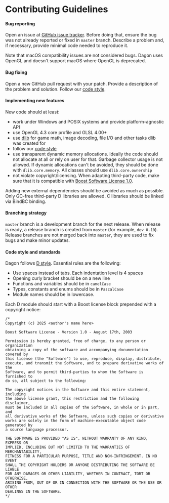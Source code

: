 # Contributing Guidelines

####  Bug reporting 

Open an issue at [GitHub issue tracker](https://github.com/gecko0307/dagon/issues). Before doing that, ensure the bug was not already reported or fixed in `master` branch. Describe a problem and, if necessary, provide minimal code needed to reproduce it.

Note that macOS compatibility issues are not considered bugs. Dagon uses OpenGL and doesn't support macOS where OpenGL is deprecated.

####  Bug fixing 

Open a new GitHub pull request with your patch. Provide a description of the problem and solution. Follow our [code style](#code-style-and-standards).

#### Implementing new features

New code should at least:
* work under Windows and POSIX systems and provide platform-agnostic API
* use OpenGL 4.3 core profile and GLSL 4.00+
* use [dlib](https://github.com/gecko0307/dlib) for game math, image decoding, file I/O and other tasks dlib was created for
* follow our [code style](#code-style-and-standards)
* use transparent dynamic memory allocations. Ideally the code should not allocate at all or rely on user for that. Garbage collector usage is not allowed. If dynamic allocations can't be avoided, they should be done with `dlib.core.memory`. All classes should use `dlib.core.ownership`
* not violate copyright/licensing. When adapting third-party code, make sure that it is compatible with [Boost Software License 1.0](https://www.boost.org/LICENSE_1_0.txt).

Adding new external dependencies should be avoided as much as possible. Only GC-free third-party D libraries are allowed. C libraries should be linked via BindBC binding.

#### Branching strategy

`master` branch is a development branch for the next release. When release is ready, a release branch is created from `master` (for example, `dev_0.10`). Release branches are not merged back into `master`, they are used to fix bugs and make minor updates.

####  Code style and standards 

Dagon follows [D style](https://dlang.org/dstyle.html). Essential rules are the following:
* Use spaces instead of tabs. Each indentation level is 4 spaces
* Opening curly bracket should be on a new line
* Functions and variables should be in `camelCase`
* Types, constants and enums should be in `PascalCase`
* Module names should be in lowercase.

Each D module should start with a Boost license block prepended with a copyright notice:
```
/*
Copyright (c) 2025 <author's name here>

Boost Software License - Version 1.0 - August 17th, 2003

Permission is hereby granted, free of charge, to any person or organization
obtaining a copy of the software and accompanying documentation covered by
this license (the "Software") to use, reproduce, display, distribute,
execute, and transmit the Software, and to prepare derivative works of the
Software, and to permit third-parties to whom the Software is furnished to
do so, all subject to the following:

The copyright notices in the Software and this entire statement, including
the above license grant, this restriction and the following disclaimer,
must be included in all copies of the Software, in whole or in part, and
all derivative works of the Software, unless such copies or derivative
works are solely in the form of machine-executable object code generated by
a source language processor.

THE SOFTWARE IS PROVIDED "AS IS", WITHOUT WARRANTY OF ANY KIND, EXPRESS OR
IMPLIED, INCLUDING BUT NOT LIMITED TO THE WARRANTIES OF MERCHANTABILITY,
FITNESS FOR A PARTICULAR PURPOSE, TITLE AND NON-INFRINGEMENT. IN NO EVENT
SHALL THE COPYRIGHT HOLDERS OR ANYONE DISTRIBUTING THE SOFTWARE BE LIABLE
FOR ANY DAMAGES OR OTHER LIABILITY, WHETHER IN CONTRACT, TORT OR OTHERWISE,
ARISING FROM, OUT OF OR IN CONNECTION WITH THE SOFTWARE OR THE USE OR OTHER
DEALINGS IN THE SOFTWARE.
*/
```
